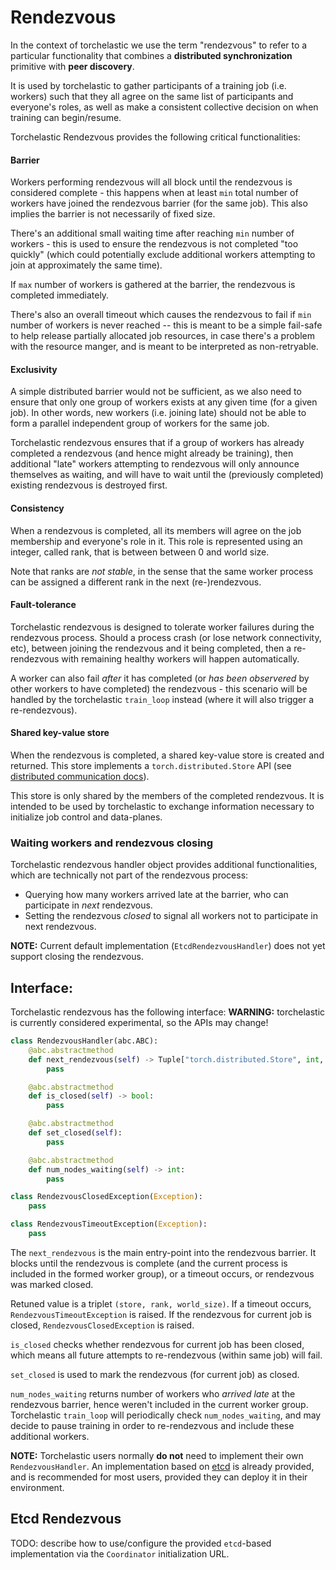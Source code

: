 # Rendezvous
In the context of torchelastic we use the term "rendezvous" to refer to a particular
functionality that combines a **distributed synchronization** primitive with **peer discovery**.

It is used by torchelastic to gather participants of a training job (i.e. workers)
such that they all agree on the same list of participants and everyone's roles,
as well as make a consistent collective decision on when training can begin/resume.

Torchelastic Rendezvous provides the following critical functionalities:

#### Barrier
Workers performing rendezvous will all block until the rendezvous is considered
complete - this happens when at least `min` total number of workers have joined the
rendezvous barrier (for the same job). This also implies the barrier is not necessarily
of fixed size.

There's an additional small waiting time after reaching `min` number of
workers - this is used to ensure the rendezvous is not completed "too quickly" (which
could potentially exclude additional workers attempting to join at approximately
the same time).

If `max` number of workers is gathered at the barrier, the rendezvous is completed
immediately.

There's also an overall timeout which causes the rendezvous to fail if `min` number
of workers is never reached -- this is meant to be a simple fail-safe to help release
partially allocated job resources, in case there's a problem with the resource manger,
and is meant to be interpreted as non-retryable.

#### Exclusivity
A simple distributed barrier would not be sufficient, as we also need to ensure that
only one group of workers exists at any given time (for a given job).
In other words, new workers (i.e. joining late) should not be able to form a parallel
independent group of workers for the same job.

Torchelastic rendezvous ensures that if a group of workers has already completed
a rendezvous (and hence might already be training), then additional "late" workers
attempting to rendezvous will only announce themselves as waiting, and will have to
wait until the (previously completed) existing rendezvous is destroyed first.

#### Consistency
When a rendezvous is completed, all its members will agree on the job membership
and everyone's role in it. This role is represented using an integer, called rank,
that is between between 0 and world size.

Note that ranks are *not stable*, in the sense that the same worker process can be
assigned a different rank in the next (re-)rendezvous.

#### Fault-tolerance
Torchelastic rendezvous is designed to tolerate worker failures during the rendezvous
process. Should a process crash (or lose network connectivity, etc), between joining
the rendezvous and it being completed, then a re-rendezvous with remaining healthy
workers will happen automatically.

A worker can also fail *after* it has completed (or *has been observered* by other
workers to have completed) the rendezvous - this scenario will be handled by the
torchelastic `train_loop` instead (where it will also trigger a re-rendezvous).

#### Shared key-value store
When the rendezvous is completed, a shared key-value store is created and returned.
This store implements a `torch.distributed.Store` API (see [distributed communication docs](https://pytorch.org/docs/stable/distributed.html)).

This store is only shared by the members of the completed rendezvous. It is intended
to be used by torchelastic to exchange information necessary to initialize job
control and data-planes.

### Waiting workers and rendezvous closing
Torchelastic rendezvous handler object provides additional functionalities, which
are technically not part of the rendezvous process:
* Querying how many workers arrived late at the barrier, who can participate in *next* rendezvous.
* Setting the rendezvous *closed* to signal all workers not to participate in next rendezvous.

**NOTE:** Current default implementation (`EtcdRendezvousHandler`) does not yet
support closing the rendezvous.

## Interface:
Torchelastic rendezvous has the following interface:
**WARNING:** torchelastic is currently considered experimental, so the APIs may change!

```python
class RendezvousHandler(abc.ABC):
    @abc.abstractmethod
    def next_rendezvous(self) -> Tuple["torch.distributed.Store", int, int]:
        pass

    @abc.abstractmethod
    def is_closed(self) -> bool:
        pass

    @abc.abstractmethod
    def set_closed(self):
        pass

    @abc.abstractmethod
    def num_nodes_waiting(self) -> int:
        pass

class RendezvousClosedException(Exception):
    pass

class RendezvousTimeoutException(Exception):
    pass
```

The `next_rendezvous` is the main entry-point into the rendezvous barrier. It blocks
until the rendezvous is complete (and the current process is included in the formed
worker group), or a timeout occurs, or rendezvous was marked closed.

Retuned value is a triplet `(store, rank, world_size)`.
If a timeout occurs, `RendezvousTimeoutException` is raised.
If the rendezvous for current job is closed, `RendezvousClosedException` is raised.

`is_closed` checks whether rendezvous for current job has been closed, which means
all future attempts to re-rendezvous (within same job) will fail.

`set_closed` is used to mark the rendezvous (for current job) as closed.

`num_nodes_waiting` returns number of workers who *arrived late* at the rendezvous barrier,
hence weren't included in the current worker group.
Torchelastic `train_loop` will periodically check `num_nodes_waiting`, and may
decide to pause training in order to re-rendezvous and include these additional workers.

**NOTE:** Torchelastic users normally **do not** need to implement their own
`RendezvousHandler`. An implementation based on [etcd](https://etcd.io/) is
already provided, and is recommended for most users, provided they can deploy it
in their environment.

## Etcd Rendezvous

TODO: describe how to use/configure the provided `etcd`-based implementation
via the `Coordinator` initialization URL.

